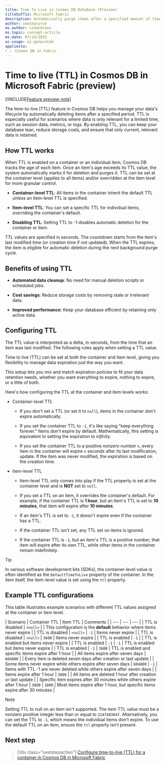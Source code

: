 ```yaml
---
title: Time To Live in Cosmos DB Database (Preview)
titleSuffix: Microsoft Fabric
description: Automatically purge items after a specified amount of time using the time-to-live (TTL) feature of Cosmos DB in Microsoft Fabric during the preview.
author: seesharprun
ms.author: sidandrews
ms.topic: concept-article
ms.date: 07/14/2025
ai-usage: ai-generated
appliesto:
- ✅ Cosmos DB in Fabric
---
```


# Time to live (TTL) in Cosmos DB in Microsoft Fabric (preview)

[!INCLUDE[Feature preview note](../../includes/feature-preview-note.md)]

The time-to-live (TTL) feature in Cosmos DB helps you manage your data's lifecycle by automatically deleting items after a specified period. TTL is especially useful for scenarios where data is only relevant for a limited time, such as session data, metrics, or logs. By enabling TTL, you can keep your database lean, reduce storage costs, and ensure that only current, relevant data is retained.

## How TTL works

When TTL is enabled on a container or an individual item, Cosmos DB tracks the age of each item. Once an item's age exceeds its TTL value, the system automatically marks it for deletion and purges it. TTL can be set at the container level (applies to all items) and/or overridden at the item level for more granular control.

- **Container-level TTL**: All items in the container inherit the default TTL unless an item-level TTL is specified.

- **Item-level TTL**: You can set a specific TTL for individual items, overriding the container's default.

- **Disabling TTL**: Setting TTL to -1 disables automatic deletion for the container or item.

TTL values are specified in seconds. The countdown starts from the item's last modified time (or creation time if not updated). When the TTL expires, the item is eligible for automatic deletion during the next background purge cycle.

## Benefits of using TTL

- **Automated data cleanup**: No need for manual deletion scripts or scheduled jobs.

- **Cost savings**: Reduce storage costs by removing stale or irrelevant data.

- **Improved performance**: Keep your database efficient by retaining only active data.

## Configuring TTL

The TTL value is interpreted as a delta, in seconds, from the time that an item was last modified. The following rules apply when setting a TTL value.

Time to live (TTL) can be set at both the container and item level, giving you flexibility to manage data expiration just the way you want.

This setup lets you mix and match expiration policies to fit your data retention needs, whether you want everything to expire, nothing to expire, or a little of both.

Here's how configuring the TTL at the container and item levels works:

- Container-level TTL

  - If you don't set a TTL (or set it to `null`), items in the container don't expire automatically.
  
  - If you set the container TTL to `-1`, it's like saying "keep everything forever." Items don't expire by default. Mathematically, this setting is equivalent to setting the expiration to *infinity*.
  
  - If you set the container TTL to a positive *nonzero* number `n`, every item in the container will expire `n` seconds after its last modification, update. If the item was never modified, the expiration is based on the creation time.
  
- Item-level TTL

  - Item-level TTL only comes into play if the TTL property is set at the container level and is **NOT** set to `null`.
  
  - If you set a TTL on an item, it overrides the container's default. For example, if the container TTL is **1 hour**, but an item's TTL is set to **10 minutes**, that item will expire after **10 minutes**.
  
  - If an item's TTL is set to `-1`, it doesn't expire even if the container has a TTL.
  
  - If the container TTL isn't set, any TTL set on items is ignored.
  
  - If the container TTL is `-1`, but an item's TTL is a positive number, that item will expire after its own TTL, while other items in the container remain indefinitely.

> [!TIP]
> In various software development kits (SDKs), the container-level value is often identified as the `DefaultTimeToLive` property of the container. In the item itself, the item-level value is set using the `ttl` property.

## Example TTL configurations

This table illustrates example scenarios with different TTL values assigned at the container or item level.

| Scenario | Container TTL | Item TTL | Comments |
| --- | --- | --- |
| TTL is disabled | `<null>` | | This configuration is the **default** behavior where items never expire |
| TTL is disabled | `<null>` | `-1` | Items never expire |
| TTL is disabled | `<null>` | `3600` | Items never expire |
| TTL is enabled | `-1` | | TTL is enabled but items never expire |
| TTL is enabled | `-1` | `-1` | TTL is enabled but items never expire |
| TTL is enabled | `-1` | `3600` | TTL is enabled and specific items expire after 1 hour |
| All items expire after seven days | `604800` | | Every item is deleted seven days after creation or last update |
| Some items never expire while others expire after seven days | `604800` | `-1` | Items with TTL -1 are never deleted while others expire after seven days |
| Items expire after 1 hour | `3600` | | All items are deleted 1 hour after creation or last update |
| Specific item expires after 30 minutes while others expire after 1 hour | `3600` | `1800` | Most items expire after 1 hour, but specific items expire after 30 minutes |

> [!NOTE]
> Setting TTL to null on an item isn't supported. The item TTL value must be a nonzero positive integer less than or equal to `2147483647`. Alternatively, you can set the TTL to `-1`, which means the individual items don't expire. To use the default TTL on an item, ensure the `ttl` property isn't present.

## Next step

> [!div class="nextstepaction"]
> [Configure time-to-live (TTL) for a container in Cosmos DB in Microsoft Fabric](how-to-configure-time-to-live.md)

